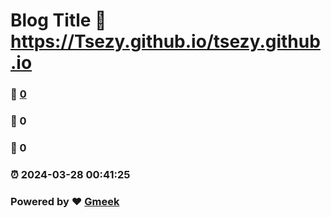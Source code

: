 # Blog Title :link: https://Tsezy.github.io/tsezy.github.io 
### :page_facing_up: [0](https://Tsezy.github.io/tsezy.github.io/tag.html) 
### :speech_balloon: 0 
### :hibiscus: 0 
### :alarm_clock: 2024-03-28 00:41:25 
### Powered by :heart: [Gmeek](https://github.com/Meekdai/Gmeek)
